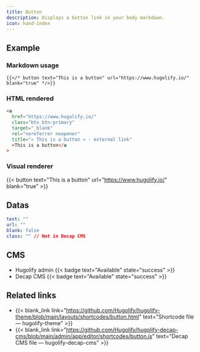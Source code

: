 ```yaml
---
title: Button
description: Displays a button link in your body markdown.
icon: hand-index
---
```


## Example

### Markdown usage

```go-html-template
{{</* button text="This is a button" url="https://www.hugolify.io/" blank="true" */>}}
```

### HTML rendered

```html
<a
  href="https://www.hugolify.io/"
  class="btn btn-primary"
  target="_blank"
  rel="noreferrer noopener"
  title="« This is a button » - external link"
  >This is a button</a
>
```

### Visual renderer

{{< button text="This is a button" url="https://www.hugolify.io/" blank="true" >}}

## Datas

```yml
text: ""
url: ""
blank: false
class: "" // Not in Decap CMS
```

## CMS

- Hugolify admin {{< badge text="Available" state="success" >}}
- Decap CMS {{< badge text="Available" state="success" >}}

## Related links

- {{< blank_link link="https://github.com/Hugolify/hugolify-theme/blob/main/layouts/shortcodes/button.html" text="Shortcode file — hugolify-theme" >}}
- {{< blank_link link="https://github.com/Hugolify/hugolify-decap-cms/blob/main/admin/app/editor/shortcodes/button.js" text="Decap CMS file — hugolify-decap-cms" >}}
